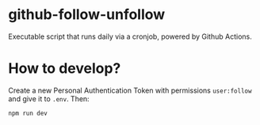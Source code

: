 # github-follow-unfollow

Executable script that runs daily via a cronjob, powered by Github Actions.

# How to develop?

Create a new Personal Authentication Token with permissions `user:follow` and give it to `.env`. Then:

```bash
npm run dev
```

